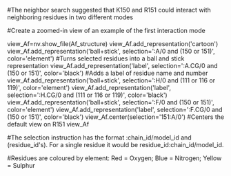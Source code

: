 #The neighbor search suggested that K150 and R151 could interact with neighboring residues in two different modes

#Create a zoomed-in view of an example of the first interaction mode

view_Af=nv.show_file(Af_structure)
view_Af.add_representation('cartoon')
view_Af.add_representation('ball+stick', selection=':A/0 and (150 or 151)', color='element') #Turns selected residues into a ball and stick representation
view_Af.add_representation('label', selection=':A.CG/0 and (150 or 151)', color='black')     #Adds a label of residue name and number
view_Af.add_representation('ball+stick', selection=':H/0 and (111 or 116 or 119)', color='element') 
view_Af.add_representation('label', selection=':H.CG/0 and (111 or 116 or 119)', color='black')
view_Af.add_representation('ball+stick', selection=':F/0 and (150 or 151)', color='element')
view_Af.add_representation('label', selection=':F.CG/0 and (150 or 151)', color='black')
view_Af.center(selection='151:A/0')        #Centers the default view on R151
view_Af

#The selection instruction has the format :chain_id/model_id and (residue_id's). For a single residue it would be residue_id:chain_id/model_id.

#Residues are coloured by element: Red = Oxygen; Blue = Nitrogen; Yellow = Sulphur
